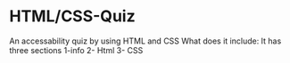 # HTML/CSS-Quiz
 An accessability quiz by using HTML and CSS
What does it include:
It has three sections 1-info 2- Html 3- CSS
